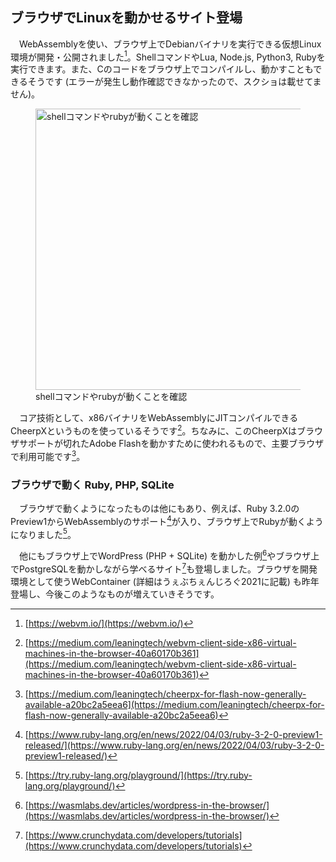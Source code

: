 ## ブラウザでLinuxを動かせるサイト登場
　WebAssemblyを使い、ブラウザ上でDebianバイナリを実行できる仮想Linux環境が開発・公開されました[^webvm]。ShellコマンドやLua, Node.js, Python3, Rubyを実行できます。また、Cのコードをブラウザ上でコンパイルし、動かすこともできるそうです (エラーが発生し動作確認できなかったので、スクショは載せてません)。

<figure>
  <img src='/images/web_changelog_2022part1/webassembly/webvm_shell_ruby_example.png' alt='shellコマンドやrubyが動くことを確認' width='450' />
  <figcaption>shellコマンドやrubyが動くことを確認</figcaption>
</figure>

　コア技術として、x86バイナリをWebAssemblyにJITコンパイルできるCheerpXというものを使っているそうです[^Cheerpx]。ちなみに、このCheerpXはブラウザサポートが切れたAdobe Flashを動かすために使われるもので、主要ブラウザで利用可能です[^cheerpx_browser_support]。

### ブラウザで動く Ruby, PHP, SQLite
　ブラウザで動くようになったものは他にもあり、例えば、Ruby 3.2.0のPreview1からWebAssemblyのサポート[^ruby320preview1]が入り、ブラウザ上でRubyが動くようになりました[^rubyplayground]。

　他にもブラウザ上でWordPress (PHP + SQLite) を動かした例[^wordpress_in_browser]やブラウザ上でPostgreSQLを動かしながら学べるサイト[^postgres_in_browser]も登場しました。ブラウザを開発環境として使うWebContainer (詳細はうぇぶちぇんじろぐ2021に記載) も昨年登場し、今後このようなものが増えていきそうです。

[^webvm]: [https://webvm.io/](https://webvm.io/)
[^Cheerpx]: [https://medium.com/leaningtech/webvm-client-side-x86-virtual-machines-in-the-browser-40a60170b361](https://medium.com/leaningtech/webvm-client-side-x86-virtual-machines-in-the-browser-40a60170b361)
[^cheerpx_browser_support]: [https://medium.com/leaningtech/cheerpx-for-flash-now-generally-available-a20bc2a5eea6](https://medium.com/leaningtech/cheerpx-for-flash-now-generally-available-a20bc2a5eea6)
[^ruby320preview1]: [https://www.ruby-lang.org/en/news/2022/04/03/ruby-3-2-0-preview1-released/](https://www.ruby-lang.org/en/news/2022/04/03/ruby-3-2-0-preview1-released/)
[^rubyplayground]: [https://try.ruby-lang.org/playground/](https://try.ruby-lang.org/playground/)
[^wordpress_in_browser]: [https://wasmlabs.dev/articles/wordpress-in-the-browser/](https://wasmlabs.dev/articles/wordpress-in-the-browser/)
[^postgres_in_browser]: [https://www.crunchydata.com/developers/tutorials](https://www.crunchydata.com/developers/tutorials)
